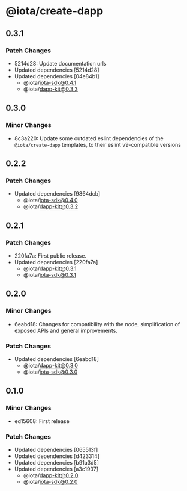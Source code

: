 # @iota/create-dapp

## 0.3.1

### Patch Changes

-   5214d28: Update documentation urls
-   Updated dependencies [5214d28]
-   Updated dependencies [04e84b1]
    -   @iota/iota-sdk@0.4.1
    -   @iota/dapp-kit@0.3.3

## 0.3.0

### Minor Changes

-   8c3a220: Update some outdated eslint dependencies of the `@iota/create-dapp` templates, to their
    eslint v9-compatible versions

## 0.2.2

### Patch Changes

-   Updated dependencies [9864dcb]
    -   @iota/iota-sdk@0.4.0
    -   @iota/dapp-kit@0.3.2

## 0.2.1

### Patch Changes

-   220fa7a: First public release.
-   Updated dependencies [220fa7a]
    -   @iota/dapp-kit@0.3.1
    -   @iota/iota-sdk@0.3.1

## 0.2.0

### Minor Changes

-   6eabd18: Changes for compatibility with the node, simplification of exposed APIs and general
    improvements.

### Patch Changes

-   Updated dependencies [6eabd18]
    -   @iota/dapp-kit@0.3.0
    -   @iota/iota-sdk@0.3.0

## 0.1.0

### Minor Changes

-   ed15608: First release

### Patch Changes

-   Updated dependencies [065513f]
-   Updated dependencies [d423314]
-   Updated dependencies [b91a3d5]
-   Updated dependencies [a3c1937]
    -   @iota/dapp-kit@0.2.0
    -   @iota/iota-sdk@0.2.0
